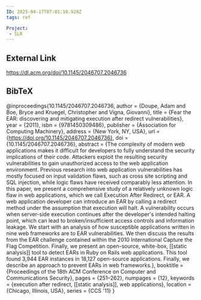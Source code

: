 ```yaml
---
ID: 2025-04-17T07:01:10.928Z
tags: ref

Project:
 - SLR
---
```

## External Link

https://dl.acm.org/doi/10.1145/2046707.2046736

## BibTeX

@inproceedings{10.1145/2046707.2046736, author = {Doupe, Adam and Boe, Bryce and Kruegel, Christopher and Vigna, Giovanni}, title = {Fear the EAR: discovering and mitigating execution after redirect vulnerabilities}, year = {2011}, isbn = {9781450309486}, publisher = {Association for Computing Machinery}, address = {New York, NY, USA}, url = {https://doi.org/10.1145/2046707.2046736}, doi = {10.1145/2046707.2046736}, abstract = {The complexity of modern web applications makes it difficult for developers to fully understand the security implications of their code. Attackers exploit the resulting security vulnerabilities to gain unauthorized access to the web application environment. Previous research into web application vulnerabilities has mostly focused on input validation flaws, such as cross site scripting and SQL injection, while logic flaws have received comparably less attention. In this paper, we present a comprehensive study of a relatively unknown logic flaw in web applications, which we call Execution After Redirect, or EAR. A web application developer can introduce an EAR by calling a redirect method under the assumption that execution will halt. A vulnerability occurs when server-side execution continues after the developer's intended halting point, which can lead to broken/insufficient access controls and information leakage. We start with an analysis of how susceptible applications written in nine web frameworks are to EAR vulnerabilities. We then discuss the results from the EAR challenge contained within the 2010 International Capture the Flag Competition. Finally, we present an open-source, white-box, [[static analysis]] tool to detect EARs in Ruby on Rails web applications. This tool found 3,944 EAR instances in 18,127 open-source applications. Finally, we describe an approach to prevent EARs in web frameworks.}, booktitle = {Proceedings of the 18th ACM Conference on Computer and Communications Security}, pages = {251–262}, numpages = {12}, keywords = {execution after redirect, [[static analysis]], web applications}, location = {Chicago, Illinois, USA}, series = {CCS '11} }
